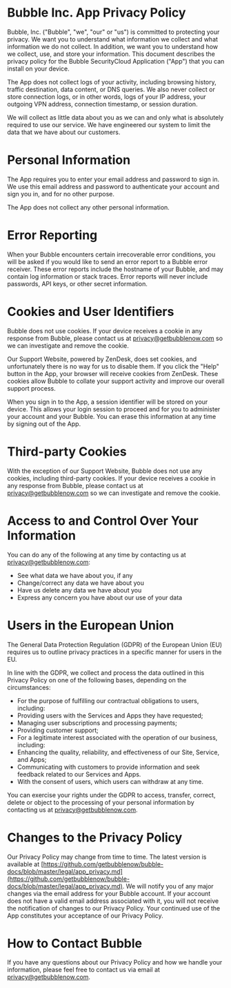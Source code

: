 Bubble Inc. App Privacy Policy
==============================

Bubble, Inc. ("Bubble", "we", "our" or "us") is committed to protecting your privacy. We want you to understand what information we collect and what information we do not collect. In addition, we want you to understand how we collect, use, and store your information. This document describes the privacy policy for the Bubble SecurityCloud Application ("App") that you can install on your device.

The App does not collect logs of your activity, including browsing history, traffic destination, data content, or DNS queries.  We also never collect or store connection logs, or in other words, logs of your IP address, your outgoing VPN address, connection timestamp, or session duration. 

We will collect as little data about you as we can and only what is absolutely required to use our service.  We have engineered our system to limit the data that we have about our customers.

# Personal Information
The App requires you to enter your email address and password to sign in. We use this email address and password to authenticate your account and sign you in, and for no other purpose.

The App does not collect any other personal information.

# Error Reporting
When your Bubble encounters certain irrecoverable error conditions, you will be asked if you would like to send an error report to a Bubble error receiver. These error reports include the hostname of your Bubble, and may contain log information or stack traces. Error reports will never include passwords, API keys, or other secret information.

# Cookies and User Identifiers
Bubble does not use cookies. If your device receives a cookie in any response from Bubble, please contact us at [privacy@getbubblenow.com](mailto:privacy@getbubblenow.com) so we can investigate and remove the cookie.

Our Support Website, powered by ZenDesk, does set cookies, and unfortunately there is no way for us to disable them. If you click the "Help" button in the App, your browser will receive cookies from ZenDesk. These cookies allow Bubble to collate your support activity and improve our overall support process.

When you sign in to the App, a session identifier will be stored on your device. This allows your login session to proceed and for you to administer your account and your Bubble. You can erase this information at any time by signing out of the App.

# Third-party Cookies
With the exception of our Support Website, Bubble does not use any cookies, including third-party cookies. If your device receives a cookie in any response from Bubble, please contact us at [privacy@getbubblenow.com](mailto:privacy@getbubblenow.com) so we can investigate and remove the cookie.

# Access to and Control Over Your Information
You can do any of the following at any time by contacting us at [privacy@getbubblenow.com](mailto:privacy@getbubblenow.com):

 * See what data we have about you, if any
 * Change/correct any data we have about you
 * Have us delete any data we have about you
 * Express any concern you have about our use of your data

# Users in the European Union
The General Data Protection Regulation (GDPR) of the European Union (EU) requires us to outline privacy practices in a specific manner for users in the EU.

In line with the GDPR, we collect and process the data outlined in this Privacy Policy on one of the following bases, depending on the circumstances:

 * For the purpose of fulfilling our contractual obligations to users, including:
 * Providing users with the Services and Apps they have requested;
 * Managing user subscriptions and processing payments;
 * Providing customer support;
 * For a legitimate interest associated with the operation of our business, including:
 * Enhancing the quality, reliability, and effectiveness of our Site, Service, and Apps;
 * Communicating with customers to provide information and seek feedback related to our Services and Apps.
 * With the consent of users, which users can withdraw at any time.

You can exercise your rights under the GDPR to access, transfer, correct, delete or object to the processing of your personal information by contacting us at [privacy@getbubblenow.com](mailto:privacy@getbubblenow.com).

# Changes to the Privacy Policy
Our Privacy Policy may change from time to time. The latest version is available at [https://github.com/getbubblenow/bubble-docs/blob/master/legal/app_privacy.md](https://github.com/getbubblenow/bubble-docs/blob/master/legal/app_privacy.md). We will notify you of any major changes via the email address for your Bubble account. If your account does not have a valid email address associated with it, you will not receive the notification of changes to our Privacy Policy. Your continued use of the App constitutes your acceptance of our Privacy Policy.

# How to Contact Bubble
If you have any questions about our Privacy Policy and how we handle your information, please feel free to contact us via email at [privacy@getbubblenow.com](mailto:privacy@getbubblenow.com).
